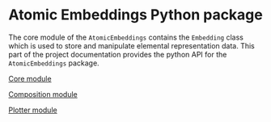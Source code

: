 # Atomic Embeddings Python package

The core module of the `AtomicEmbeddings` contains the `Embedding` class which is used to store and manipulate elemental representation data.
This part of the project documentation provides the python API for the `AtomicEmbeddings` package.

[Core module](core.md)

[Composition module](composition.md)

[Plotter module](plotter.md)

